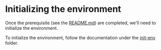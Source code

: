 # Initializing the environment

Once the prerequisite (see the [README.md](../README.MD#prerequisites)) are completed, we'll need to initialize the environment.

To initialize the environment, follow the documentation under the [init-env](../init-env) folder.
